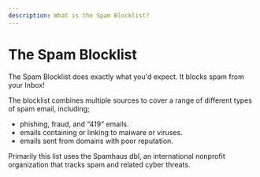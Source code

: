 ```yaml
---
description: What is the Spam Blocklist?
---
```


# The Spam Blocklist

The Spam Blocklist does exactly what you'd expect. It blocks spam from your Inbox!

The blocklist combines multiple sources to cover a range of different types of spam email, including;

* phishing, fraud, and “419” emails.
* emails containing or linking to malware or viruses.
* emails sent from domains with poor reputation.

Primarily this list uses the Spamhaus dbl, an international nonprofit organization that tracks spam and related cyber threats.
